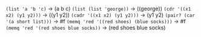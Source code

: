 `(list 'a 'b 'c)` -> (a b c)
`(list (list 'george))` -> ((george))
`(cdr '((x1 x2) (y1 y2)))` -> ((y1 y2))
`(cadr '((x1 x2) (y1 y2)))` -> (y1 y2)
`(pair? (car '(a short list)))` -> #f
`(memq 'red '((red shoes) (blue socks)))` -> #f
`(memq 'red '(red shoes blue socks))` -> (red shoes blue socks)